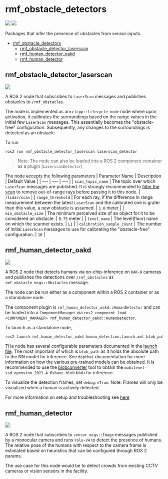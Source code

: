 # rmf_obstacle_detectors
![](https://github.com/open-rmf/rmf_obstacle_detectors/workflows/build/badge.svg)
![](https://github.com/open-rmf/rmf_obstacle_detectors/workflows/style/badge.svg)

Packages that infer the presence of obstacles from sensor inputs.
- [rmf_obstacle_detectors](#rmf_obstacle_detectors)
  - [rmf_obstacle_detector_laserscan](#rmf_obstacle_detector_laserscan)
  - [rmf_human_detector_oakd](#rmf_human_detector_oakd)
  - [rmf_human_detector](#rmf_human_detector)

## rmf_obstacle_detector_laserscan
![](../media/rmf_obstacle_detector_laserscan.gif)


A ROS 2 node that subscribes to `LaserScan` messages and publishes obstacles to `/rmf_obstacles`.

The node is implemented as an`rclcpp::lifecycle_node` node where upon activation, it calibrates the surroundings based on the range values in the initial few `LaserScan` messages.
This essentially becomes the "obstacle-free" configuration.
Subsequently, any changes to the surroundings is detected as an obstacle.

To run
```
ros2 run rmf_obstacle_detector_laserscan laserscan_detector
```
>Note: The node can also be loaded into a ROS 2 component container as a plugin (`LaserscanDetector`)

The node accepts the following parameters
| Parameter Name | Description | Default Value |
| --- | --- | --- |
| `scan_topic_name` | The topic over which `LaserScan` messages are published. It is strongly recommended to [filter the scan](http://wiki.ros.org/laser_filters) to remove out-of-range rays before passing it to this node. | `/lidar/scan` |
| `range_threshold` | For each ray, if the difference in range measurement between the latest `LaserScan` and the calibrated one is grater than this value, a new obstacle is assumed. | `1.0` meter |
| `min_obstacle_size` | The minimum perceived size of an object for it to be considered an obstacle. | `0.75` meter |
| `level_name` | The level(floor) name on which the scanner exists. | `L1` |
| `calibration_sample_count` | The number of initial `LaserScan` messages to use for calibrating the "obstacle-free" configuration. | `10` |

## rmf_human_detector_oakd
![](../media/rmf_human_detector_oakd.gif)

A ROS 2 node that detects humans via on-chip-inference on `OAK-D` cameras and publishes the detections over `/rmf_obstacles` as `rmf_obstacle_msgs::Obstacles` message.

The node can be run either as a component within a ROS 2 container or as a standalone node.

The component plugin is `rmf_human_detector_oakd::HumanDetector` and can be loaded into a `ComponentManager` via `ros2 component load <COMPONENT_MANAGER> rmf_human_detector_oakd::HumanDetector`.

To launch as a standalone node,
```bash
ros2 launch rmf_human_detector_oakd human_detection.launch.xml blob_path:=<PATH_TO_MOBILENET-SSD_BLOB>
```

THe node has several configurable parameters documented in the [launch file](rmf_human_detector_oakd/launch/human_detector.launch.xml).
The most important of which is `blob_path` as it holds the absolute path to the NN model for inference. See `depthai` documentation for more information on how the various pre-trained models can be obtained.
It is recommended to use the [blobconverter](https://github.com/luxonis/blobconverter/) tool to obtain the `mobilenet-ssd_openvino_2021.4_6shave.blob` blob for inference.


To visualize the detection frames, set `debug:=True`. Note: Frames will only be visualized when a human is actively detected.

For more information on setup and troubleshooting see [here](rmf_human_detector_oakd/README.md)

## rmf_human_detector
![](../media/rmf_human_detector.gif)

A ROS 2 node that subscribes to `sensor_msgs::Image` messages published by a monocular camera and runs `Yolo-V4` to detect the presence of humans. The relative pose of the humans with respect to the camera frame is estimated based on heuristics that can be configured through ROS 2 params.

The use case for this node would be to detect crowds from existing CCTV cameras or vision sensors in the facility.
